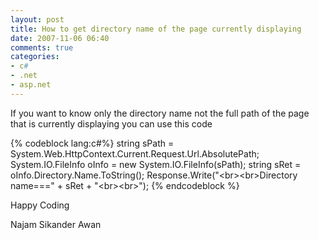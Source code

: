 ```yaml
---
layout: post
title: How to get directory name of the page currently displaying
date: 2007-11-06 06:40
comments: true
categories:
- c#
- .net
- asp.net
---
```

If you want to know only the directory name not the full path of the page that is currently displaying you can use this code

{% codeblock lang:c#%}
string sPath = System.Web.HttpContext.Current.Request.Url.AbsolutePath;
System.IO.FileInfo oInfo = new System.IO.FileInfo(sPath);
string sRet = oInfo.Directory.Name.ToString();
Response.Write("&lt;br&gt;&lt;br&gt;Directory name===" + sRet + "&lt;br&gt;&lt;br&gt;");
{% endcodeblock %}

Happy Coding

Najam Sikander Awan
